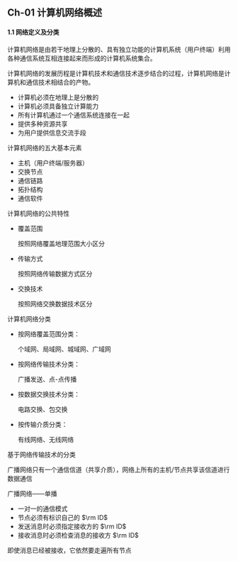 ## Ch-01  计算机网络概述

#### 1.1  网络定义及分类

计算机网络是由若干地理上分散的、具有独立功能的计算机系统（用户终端）利用各种通信系统互相连接起来而形成的计算机系统集合。

计算机网络的发展历程是计算机技术和通信技术逐步结合的过程，计算机网络是计算机和通信技术相结合的产物。

+ 计算机必须在地理上是分散的
+ 计算机必须具备独立计算能力
+ 所有计算机通过一个通信系统连接在一起
+ 提供多种资源共享
+ 为用户提供信息交流手段



计算机网络的五大基本元素

+ 主机（用户终端/服务器）
+ 交换节点
+ 通信链路
+ 拓扑结构
+ 通信软件



计算机网络的公共特性

+ 覆盖范围

	按照网络覆盖地理范围大小区分

+ 传输方式

	按照网络传输数据方式区分

+ 交换技术

	按照网络交换数据技术区分



计算机网络分类

+ 按网络覆盖范围分类：

	个域网、局域网、城域网、广域网

+ 按网络传输技术分类：

	广播发送、点-点传播

+ 按数据交换技术分类：

	电路交换、包交换

+ 按传输介质分类：

	有线网络、无线网络



基于网络传输技术的分类

广播网络只有一个通信信道（共享介质），网络上所有的主机/节点共享该信道进行数据通信

广播网络——单播

+ 一对一的通信模式
+ 节点必须有标识自己的 $\rm ID$ 
+ 发送消息时必须指定接收方的 $\rm ID$ 
+ 接收消息时必须检查消息的接收方 $\rm ID$ 

即使消息已经被接收，它依然要走遍所有节点





















